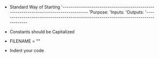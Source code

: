  - Standard Way of Starting
'---------------------------------------------------------------------------------------
'Purpose:
'Inputs:
'Outputs:
'---------------------------------------------------------------------------------------

- Constants should be Capitalized
 * FILENAME = ""
- Indent your code 
